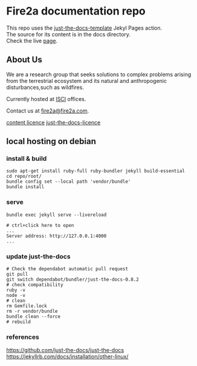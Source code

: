 # Fire2a documentation repo

This repo uses the [just-the-docs-template](https://github.com/just-the-docs/just-the-docs-template) Jekyl Pages action.  
The source for its content is in the docs directory.  
Check the live [page](https://fire2a.github.io/docs/).  

## About Us

We are a research group that seeks solutions to complex problems arising from the terrestrial ecosystem and its natural and anthropogenic disturbances,such as wildfires.

Currently hosted at [ISCI](https://isci.cl) offices.

Contact us at <a href="mailto:fire2a@fire2a.com">fire2a@fire2a.com</a>.

[content licence](./LICENCE)
[just-the-docs-licence](./just-the-docs-LICENCE)

## local hosting on debian
### install & build

    sudo apt-get install ruby-full ruby-bundler jekyll build-essential
    cd repo/root/
    bundle config set --local path 'vendor/bundle'
    bundle install

### serve

    bundle exec jekyll serve --livereload

    # ctrl+click here to open
    ...
    Server address: http://127.0.0.1:4000
    ...

### update just-the-docs
    
    # Check the dependabot automatic pull request
    git pull
    git switch dependabot/bundler/just-the-docs-0.8.2
    # check compatibility
    ruby -v
    node -v
    # clean
    rm Gemfile.lock
    rm -r vendor/bundle
    bundle clean --force
    # rebuild

### references
https://github.com/just-the-docs/just-the-docs
https://jekyllrb.com/docs/installation/other-linux/

